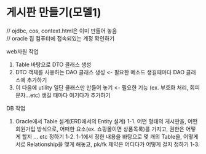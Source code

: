 # 게시판 만들기(모델1)
// ojdbc, cos, context.html은 이미 만들어 놓음  
// oracle 집 컴퓨터에 접속되있는 계정 확인하기

web자원 작업
1. Table 바탕으로 DTO 클래스 생성
2. DTO 객체를 사용하는 DAO 클래스 생성 <- 필요한 메소드 생길때마다 DAO 클래스에 추가하기
3. 이 다음에 utility 일단 클래스만 만들어 놓기 <- 필요한 기능 (ex. 부호화 처리, 회피문자...etc) 생길 때마다 여기다가 추가하기 

DB 작업
1. Oracle에서 Table 설계(ERD에서의 Entity 설계)
   1-1. 어떤 형태의 게시판을, 어떤 회원가입 방식으로, 어떠한 요소(ex. 쇼핑몰이면 상품목록)를 가지고, 권한은 어떻게 할지 ... etc 정하기
   1-2. 1-1에서 정한 내용을 바탕으로 몇 개의 Table을, 어떻게 서로 Relationship을 맺게 해놓고, pk/fk 제약은 어디다가 어떻게 걸지 정하기
   1-3. 
